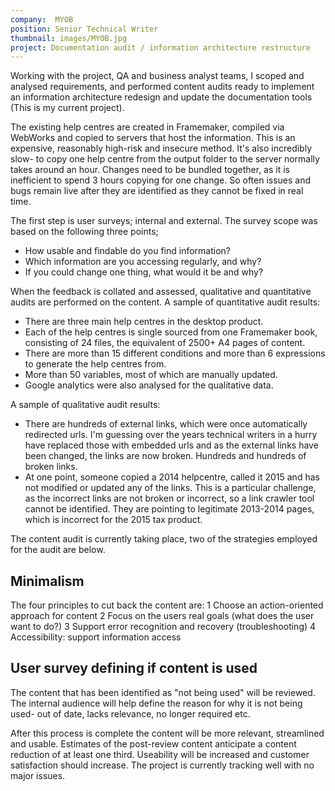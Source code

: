 ```yaml
---
company:  MYOB
position: Senior Technical Writer
thumbnail: images/MYOB.jpg
project: Documentation audit / information architecture restructure
---
```


Working with the project, QA and business analyst teams, I scoped and analysed requirements, and performed content audits ready to implement an information architecture redesign and update the documentation tools (This is my current project).

The existing help centres are created in Framemaker, compiled via WebWorks and copied to servers that host the information. This is an expensive, reasonably high-risk and insecure method. It's also incredibly slow- to copy one help centre from the output folder to the server normally takes around an hour. Changes need to be bundled together, as it is inefficient to spend 3 hours copying for one change. So often issues and bugs remain live after they are identified as they cannot be fixed in real time.

The first step is user surveys; internal and external. The survey scope was based on the following three points;

* How usable and findable do you find information?
* Which information are you accessing regularly, and why?
* If you could change one thing, what would it be and why?

When the feedback is collated and assessed, qualitative and quantitative audits are performed on the content.
A sample of quantitative audit results:

* There are three main help centres in the desktop product.
* Each of the help centres is single sourced from one Framemaker book, consisting of 24 files, the equivalent of 2500+ A4 pages of content.
* There are more than 15 different conditions and more than 6 expressions to generate the help centres from.
* More than 50 variables, most of which are manually updated.
* Google analytics were also analysed for the qualitative data.

A sample of qualitative audit results:

* There are hundreds of external links, which were once automatically redirected urls. I'm guessing over the years technical writers in a hurry have replaced those with embedded urls and as the external links have been changed, the links are now broken. Hundreds and hundreds of broken links.
* At one point, someone copied a 2014 helpcentre, called it 2015 and has not modified or updated any of the links. This is a particular challenge, as the incorrect links are not broken or incorrect, so a link crawler tool cannot be identified. They are pointing to legitimate 2013-2014 pages, which is incorrect for the 2015 tax product.

The content audit is currently taking place, two of the strategies employed for the audit are below.

## Minimalism
The four principles to cut back the content are:
1 Choose an action-oriented approach for content
2 Focus on the users real goals (what does the user want to do?)
3 Support error recognition and recovery (troubleshooting)
4 Accessibility: support information access

## User survey defining if content is used
The content that has been identified as "not being used" will be reviewed.
The internal audience will help define the reason for why it is not being used- out of date, lacks relevance, no longer required etc.

After this process is complete the content will be more relevant, streamlined and usable. Estimates of the post-review content anticipate a content reduction of at least one third. Useability will be increased and customer satisfaction should increase.
The project is currently tracking well with no major issues.
